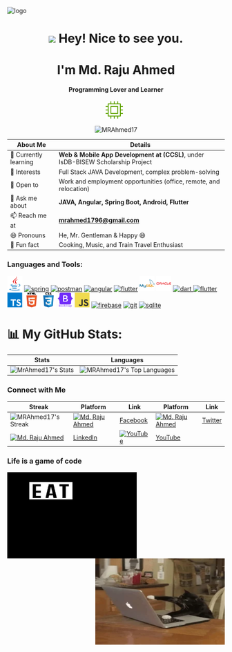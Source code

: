 ![logo](https://github.com/mrahmed17/mrahmed17/blob/main/github-contribution-grid-snake-dark.svg)

<h1 align="center"><img src="https://emojis.slackmojis.com/emojis/images/1531849430/4246/blob-sunglasses.gif?1531849430" width="30"/> Hey! Nice to see you.</h1>
<h1 align="center">I'm Md. Raju Ahmed</h1> 
<h4 align="center">Programming Lover and Learner</h4>

<div align="center">
        <a href='https://docs.github.com/en/developers'><img src='https://raw.githubusercontent.com/acervenky/animated-github-badges/master/assets/devbadge.gif' width='40' height='40'></a>
        &nbsp;
        <p> <img src="https://komarev.com/ghpvc/?username=mrahmed17&label=Profile%20views&color=0e75b6&style=flat" alt="MRAhmed17"/> </p>
</div>

| About Me | Details |
| -------- | ------- |
| 🌱 Currently learning | **Web & Mobile App Development at (CCSL)**, under IsDB-BISEW Scholarship Project |
| 🔭 Interests | Full Stack JAVA Development, complex problem-solving |
| 👯 Open to | Work and employment opportunities (office, remote, and relocation) |
| 💬 Ask me about | **JAVA, Angular, Spring Boot, Android, Flutter** |
| 📫 Reach me at | **mrahmed1796@gmail.com** |
| 😄 Pronouns | He, Mr. Gentleman & Happy 😄 |
| 🎉 Fun fact | Cooking, Music, and Train Travel Enthusiast |

<!--
### Languages and Tools

| Category      | Skills                                  |
| ------------- | --------------------------------------- |
| **Languages** | Java, JavaScript, TypeScript, XML       |
| **Front-End** | HTML5, CSS3, Bootstrap, JavaScript, Angular |
| **Back-End**  | Core Java, Advanced Java, Spring Boot, Spring MVC, JPA, Hibernate |
| **Databases** | MySQL, Oracle, Firebase, NoSQL, SQLite |
| **Mobile**    | Android, Flutter, Swing, JSF           |
| **Development Tools** | Git, GitHub, Eclipse, XAMPP, Postman |
| **Debugging Tools**   | Chrome DevTools, Microsoft Edge DevTools |
-->

<!--
- 🌱 Currently learning **"Web & Mobile App Development" at (CCSL) Center for Computer Studies Ltd. under IsDB-BISEW Scholarship Project**
- :fireworks: 🔭 **Passionate Full Stack JAVA Developer. Solving complex problems and building robust applications.**
- :book: I’m currently learning many things, and I believe that every day is an opportunity to learn.
- 👯 I’m currently open for work and employment opportunities (office, remote and relocation)
- 💬 Ask me about JAVA, Angular, Spring Boot, Android, and Flutter development.
- 📫 I am just one mail away - **mrahmed1796@gmail.com**
- 😄 Pronouns: He, Mr. Gentleman & Happy 😄
- :partying_face: Fun fact: I love to cook, I love to music, I love to travel on Train.
-->

<!-- - 📄 Know about my experiences [mrahmed.com](www.mrahmed.com) -->


<h3 align="left">Languages and Tools:</h3>
<p align="left">
<a href="https://www.java.com" target="_blank" title="Java"><img src="https://raw.githubusercontent.com/devicons/devicon/master/icons/java/java-original.svg" alt="java" width="35" height="35"/></a>
<a href="https://spring.io/" target="_blank" title="Spring"><img src="https://www.vectorlogo.zone/logos/springio/springio-icon.svg" alt="spring" width="35" height="35"/></a>
<a href="https://postman.com" target="_blank" title="Postman"><img src="https://www.vectorlogo.zone/logos/getpostman/getpostman-icon.svg" alt="postman" width="35" height="35"/></a>
<a href="https://angular.io" target="_blank" title="Angular"><img src="https://angular.io/assets/images/logos/angular/angular.svg" alt="angular" width="35" height="35"/></a>
<a href="https://flutter.dev" target="_blank" title="Flutter"><img src="https://www.vectorlogo.zone/logos/flutterio/flutterio-icon.svg" alt="flutter" width="35" height="35"/></a>
<a href="https://www.mysql.com/" target="_blank" title="MySQL"><img src="https://raw.githubusercontent.com/devicons/devicon/master/icons/mysql/mysql-original-wordmark.svg" alt="mysql" width="35" height="35"/></a>
<a href="https://www.oracle.com/" target="_blank" title="Oracle"><img src="https://raw.githubusercontent.com/devicons/devicon/master/icons/oracle/oracle-original.svg" alt="oracle" width="35" height="35"/></a>
<a href="https://dart.dev" target="_blank" title="Dart"><img src="https://www.vectorlogo.zone/logos/dartlang/dartlang-icon.svg" alt="dart" width="35" height="35"/>
</a>
<a href="https://flutter.dev" target="_blank" title="Flutter"><img src="https://www.vectorlogo.zone/logos/flutterio/flutterio-icon.svg" alt="flutter" width="35" height="35"/> </a>
<a href="https://www.typescriptlang.org/" target="_blank" title="TypeScript"><img src="https://raw.githubusercontent.com/devicons/devicon/master/icons/typescript/typescript-original.svg" alt="typescript" width="35" height="35"/></a>
<a href="https://www.w3.org/html/" target="_blank" title="HTML5"><img src="https://raw.githubusercontent.com/devicons/devicon/master/icons/html5/html5-original-wordmark.svg" alt="html5" width="35" height="35"/></a>
<a href="https://www.w3schools.com/css/" target="_blank" title="CSS3"><img src="https://raw.githubusercontent.com/devicons/devicon/master/icons/css3/css3-original-wordmark.svg" alt="css3" width="35" height="35"/></a>
<a href="https://getbootstrap.com" target="_blank" title="Bootstrap"><img src="https://raw.githubusercontent.com/devicons/devicon/master/icons/bootstrap/bootstrap-plain-wordmark.svg" alt="bootstrap" width="35" height="35"/></a>
<a href="https://developer.mozilla.org/en-US/docs/Web/JavaScript" target="_blank" title="JavaScript"><img src="https://raw.githubusercontent.com/devicons/devicon/master/icons/javascript/javascript-original.svg" alt="javascript" width="35" height="35"/></a>
<a href="https://firebase.google.com/" target="_blank" title="Firebase"><img src="https://www.vectorlogo.zone/logos/firebase/firebase-icon.svg" alt="firebase" width="35" height="35" /></a>
<a href="https://git-scm.com/" target="_blank" title="Git"><img src="https://www.vectorlogo.zone/logos/git-scm/git-scm-icon.svg" alt="git" width="35" height="35"/></a>
<a href="https://www.sqlite.org/" target="_blank" title="SQLite"><img src="https://www.vectorlogo.zone/logos/sqlite/sqlite-icon.svg" alt="sqlite" width="40" height="40"/></a >
        </p>

<!--
### Fundamentals
![Computer Fundamentals](https://img.shields.io/badge/Computer%20Fundamentals-Informational?style=flat-square)
![HTML](https://img.shields.io/badge/HTML-E34F26?style=flat-square&logo=html5&logoColor=white)
![CSS](https://img.shields.io/badge/CSS3-1572B6?style=flat-square&logo=css3&logoColor=white)
![Bootstrap](https://img.shields.io/badge/Bootstrap-563D7C?style=flat-square&logo=bootstrap&logoColor=white)
![JavaScript](https://img.shields.io/badge/JavaScript-F7DF1E?style=flat-square&logo=javascript&logoColor=black)

### Programming Languages
![Java](https://img.shields.io/badge/Java-007396?style=flat-square&logo=java&logoColor=white)
![JavaScript](https://img.shields.io/badge/JavaScript-F7DF1E?style=flat-square&logo=javascript&logoColor=black)
![TypeScript](https://img.shields.io/badge/TypeScript-007ACC?style=flat-square&logo=typescript&logoColor=white)
![XML](https://img.shields.io/badge/XML-8A2BE2?style=flat-square)

### Front-End Development
![HTML5](https://img.shields.io/badge/HTML5-E34F26?style=flat-square&logo=html5&logoColor=white)
![CSS](https://img.shields.io/badge/CSS3-1572B6?style=flat-square&logo=css3&logoColor=white)
![Bootstrap](https://img.shields.io/badge/Bootstrap-563D7C?style=flat-square&logo=bootstrap&logoColor=white)
![JavaScript](https://img.shields.io/badge/JavaScript-F7DF1E?style=flat-square&logo=javascript&logoColor=black)
![Angular](https://img.shields.io/badge/Angular-DD0031?style=flat-square&logo=angular&logoColor=white)

### Back-End Development
![Core Java](https://img.shields.io/badge/Core%20Java-007396?style=flat-square&logo=java&logoColor=white)
![Advanced Java](https://img.shields.io/badge/Advanced%20Java-007396?style=flat-square&logo=java&logoColor=white)
![Spring Boot](https://img.shields.io/badge/Spring%20Boot-6DB33F?style=flat-square&logo=spring-boot&logoColor=white)
![Spring Framework](https://img.shields.io/badge/Spring%20Framework-6DB33F?style=flat-square&logo=spring&logoColor=white)
![Spring MVC](https://img.shields.io/badge/Spring%20MVC-6DB33F?style=flat-square&logo=spring&logoColor=white)
![JPA](https://img.shields.io/badge/JPA-6DB33F?style=flat-square)
![Hibernate](https://img.shields.io/badge/Hibernate-59666C?style=flat-square&logo=hibernate&logoColor=white)
![JSP](https://img.shields.io/badge/JSP-FF7800?style=flat-square)
![Java Servlets](https://img.shields.io/badge/Java%20Servlets-3C873A?style=flat-square)
![REST APIs](https://img.shields.io/badge/REST%20APIs-4285F4?style=flat-square)

### Databases
![MySQL](https://img.shields.io/badge/MySQL-005C84?style=flat-square&logo=mysql&logoColor=white)
![Oracle Database](https://img.shields.io/badge/Oracle%20Database-F80000?style=flat-square&logo=oracle&logoColor=white)
![Firebase](https://img.shields.io/badge/Firebase-FFCA28?style=flat-square&logo=firebase&logoColor=black)
![NoSQL](https://img.shields.io/badge/NoSQL-FF6C37?style=flat-square&logo=nosql&logoColor=white)
![SQLite](https://img.shields.io/badge/SQLite-07405E?style=flat-square&logo=sqlite&logoColor=white)

### Mobile & UI Development
![Android](https://img.shields.io/badge/Android-3DDC84?style=flat-square&logo=android&logoColor=white)
![Flutter](https://img.shields.io/badge/Flutter-02569B?style=flat-square&logo=flutter&logoColor=white)
![Swing](https://img.shields.io/badge/Swing-007396?style=flat-square&logo=java&logoColor=white)
![JSF](https://img.shields.io/badge/JSF-007396?style=flat-square&logo=java&logoColor=white)

### Design & Architecture
![UML](https://img.shields.io/badge/UML-008080?style=flat-square)
![Pro Spring](https://img.shields.io/badge/Pro%20Spring-6DB33F?style=flat-square&logo=spring&logoColor=white)

### Software Development Concepts
![MVC](https://img.shields.io/badge/MVC-008080?style=flat-square)
![API](https://img.shields.io/badge/API-FF6C37?style=flat-square&logo=api&logoColor=white)
![Java Web Applications](https://img.shields.io/badge/Java%20Web%20Applications-007396?style=flat-square&logo=java&logoColor=white)
![Business Logic](https://img.shields.io/badge/Business%20Logic-FFA500?style=flat-square)

### Development Tools
![Git](https://img.shields.io/badge/Git-F05032?style=flat-square&logo=git&logoColor=white)
![GitHub](https://img.shields.io/badge/GitHub-181717?style=flat-square&logo=github&logoColor=white)
![Eclipse](https://img.shields.io/badge/Eclipse-2C2255?style=flat-square&logo=eclipse&logoColor=white)
![XAMPP](https://img.shields.io/badge/XAMPP-FB7A24?style=flat-square&logo=xampp&logoColor=white)
![Postman](https://img.shields.io/badge/Postman-FF6C37?style=flat-square&logo=postman&logoColor=white)

### Debugging Tools
![Chrome DevTools](https://img.shields.io/badge/Chrome%20DevTools-4285F4?style=flat-square&logo=google-chrome&logoColor=white)
![Microsoft Edge DevTools](https://img.shields.io/badge/Edge%20DevTools-0078D7?style=flat-square&logo=microsoft-edge&logoColor=white)

### Other Skills
![Code Review](https://img.shields.io/badge/Code%20Review-008080?style=flat-square)
![Software Deployment](https://img.shields.io/badge/Software%20Deployment-FFA500?style=flat-square)
![Microsoft Office](https://img.shields.io/badge/MS%20Office-D83B01?style=flat-square&logo=microsoft-office&logoColor=white)

-->

# 📊 My GitHub Stats:

| Stats | Languages |
| ----- | --------- |
| ![MrAhmed17's Stats](https://github-readme-stats.vercel.app/api?username=mrahmed17&theme=dark&hide_border=false&include_all_commits=false&count_private=false) | ![MRAhmed17's Top Languages](https://github-readme-stats.vercel.app/api/top-langs/?username=mrahmed17&theme=dark&hide_border=false&include_all_commits=false&count_private=false&layout=compact) |


<!--| Stats | Streak | Languages |
| ----- | ------ | --------- |
| ![MRAhmed17's Stats](https://github-readme-stats.vercel.app/api?username=mrahmed17&theme=darcula&show_icons=true&hide_border=true&count_private=true) | ![mrahmed17's Streak](https://github-readme-streak-stats.herokuapp.com/?user=mrahmed17&theme=darcula&hide_border=true) | ![mrahmed17's Top Languages](https://github-readme-stats.vercel.app/api/top-langs/?username=mrahmed17&theme=darcula&show_icons=true&hide_border=true&layout=compact) |
-->


<!--### Numbers
 [<img src='https://cdn.jsdelivr.net/npm/simple-icons@3.0.1/icons/github.svg' alt='github' height='40'>](https://github.com/mrahmed17)
 ![MRAhmed17's Stats](https://github-readme-stats.vercel.app/api?username=mrahmed17&theme=darcula&show_icons=true&hide_border=true&count_private=true)
 ![mrahmed17's Streak](https://github-readme-streak-stats.herokuapp.com/?user=mrahmed17&theme=darcula&hide_border=true)
 ![mrahmed17's Top Languages](https://github-readme-stats.vercel.app/api/top-langs/?username=mrahmed17&theme=darcula&show_icons=true&hide_border=true&layout=compact)
 -->
 
<!-- <img align="left" src="https://github-readme-stats.vercel.app/api/top-langs?username=mrahmed17&show_icons=true&locale=en&layout=compact" alt="Md. Raju Ahmed"/> --> 
<!-- <img align="center" src="https://github-readme-stats.vercel.app/api?username=mrahmed17&show_icons=true&locale=en" alt="Md. Raju Ahmed" /> -->
<!--  &nbsp;![GitHub streak stats](https://streak-stats.demolab.com/?user=mrahmed17)  -->
<!-- &nbsp;![GitHub metrics](https://metrics.lecoq.io/insights/mrahmed17) -->


### Connect with Me

| Streak | Platform | Link | Platform | Link |
| ------ | -------- | ---- | -------- | ---- |
| ![MRAhmed17's Streak](https://github-readme-streak-stats.herokuapp.com/?user=mrahmed17&theme=dark&hide_border=false) | [<img src="https://raw.githubusercontent.com/rahuldkjain/github-profile-readme-generator/master/src/images/icons/Social/facebook.svg" alt="Md. Raju Ahmed" height="30" width="40" /> ](https://fb.com/) | [Facebook](https://fb.com/) | [<img src="https://raw.githubusercontent.com/rahuldkjain/github-profile-readme-generator/master/src/images/icons/Social/twitter.svg" alt="Md. Raju Ahmed" height="30" width="40" /> ](https://twitter.com/) | [Twitter](https://twitter.com/) |
| [<img src="https://raw.githubusercontent.com/rahuldkjain/github-profile-readme-generator/master/src/images/icons/Social/linked-in-alt.svg" alt="Md. Raju Ahmed" height="30" width="40" /> ](https://linkedin.com/in/mrahmed17) | [LinkedIn](https://linkedin.com/in/mrahmed17) | [<img src="https://raw.githubusercontent.com/rahuldkjain/github-profile-readme-generator/master/src/images/icons/Social/youtube.svg" alt="YouTube" height="30" width="40" />](https://www.youtube.com/) | [YouTube](https://www.youtube.com/) |


### Life is a game of code
<img src="giphy0.webp" alt="coding" align="left" width="300px" height="200px"> <img src="giphy1.webp" alt="coding" align="right" width="300px" height="200px">

<!-- &nbsp; -->

<!--<h3 align="left">Connect with me:</h3>
<p align="left"> <a href="https://fb.com/" target="blank"><img align="center" src="https://raw.githubusercontent.com/rahuldkjain/github-profile-readme-generator/master/src/images/icons/Social/facebook.svg" alt="Md. Raju Ahmed" height="30" width="40" /></a>  <a href="https://twitter.com/" target="blank"><img align="center" src="https://raw.githubusercontent.com/rahuldkjain/github-profile-readme-generator/master/src/images/icons/Social/twitter.svg" alt="Md. Raju Ahmed" height="30" width="40" /></a> <a href="https://linkedin.com/in/mrahmed17" target="blank"><img align="center" src="https://raw.githubusercontent.com/rahuldkjain/github-profile-readme-generator/master/src/images/icons/Social/linked-in-alt.svg" alt="Md. Raju Ahmed" height="30" width="40" /></a> <a href="https://www.youtube.com/" target="blank"><img align="center" src="https://raw.githubusercontent.com/rahuldkjain/github-profile-readme-generator/master/src/images/icons/Social/youtube.svg" alt="YouTube" height="30" width="40" /></a> </p>
-->

<!-- 
### Where to find me
[![Linkedin](https://img.shields.io/badge/LinkedIn-0077B5?style=flat-square&logo=linkedin&logoColor=white)](https://www.linkedin.com/in/mrahmed17/) 
[![Twitter](https://img.shields.io/badge/Twitter-1DA1F2?style=flat-square&logo=twitter&logoColor=white)](https://twitter.com/)
[![Facebook](https://img.shields.io/badge/Facebook-1877F2?style=flat-square&logo=facebook&logoColor=white)](https://facebook.com/)
-->

